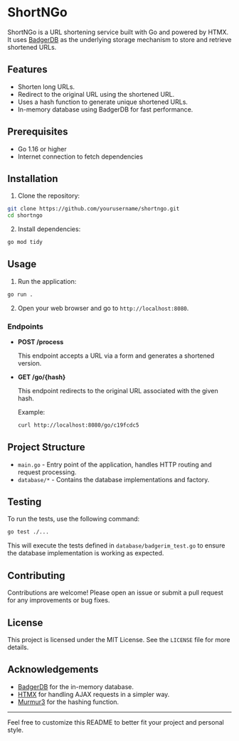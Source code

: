 # ShortNGo

ShortNGo is a URL shortening service built with Go and powered by HTMX. It uses [BadgerDB](https://github.com/dgraph-io/badger) as the underlying storage mechanism to store and retrieve shortened URLs.

## Features

- Shorten long URLs.
- Redirect to the original URL using the shortened URL.
- Uses a hash function to generate unique shortened URLs.
- In-memory database using BadgerDB for fast performance.

## Prerequisites

- Go 1.16 or higher
- Internet connection to fetch dependencies

## Installation

1. Clone the repository:

```bash
git clone https://github.com/yourusername/shortngo.git
cd shortngo
```

2. Install dependencies:

```bash
go mod tidy
```

## Usage

1. Run the application:

```bash
go run .
```

2. Open your web browser and go to `http://localhost:8080`.

### Endpoints

- **POST /process**

  This endpoint accepts a URL via a form and generates a shortened version.

- **GET /go/{hash}**

  This endpoint redirects to the original URL associated with the given hash.

  Example:

  ```bash
  curl http://localhost:8080/go/c19fcdc5
  ```

## Project Structure

- `main.go` - Entry point of the application, handles HTTP routing and request processing.
- `database/*` - Contains the database implementations and factory.

## Testing

To run the tests, use the following command:

```bash
go test ./...
```

This will execute the tests defined in `database/badgerim_test.go` to ensure the database implementation is working as expected.

## Contributing

Contributions are welcome! Please open an issue or submit a pull request for any improvements or bug fixes.

## License

This project is licensed under the MIT License. See the `LICENSE` file for more details.

## Acknowledgements

- [BadgerDB](https://github.com/dgraph-io/badger) for the in-memory database.
- [HTMX](https://htmx.org/) for handling AJAX requests in a simpler way.
- [Murmur3](https://github.com/spaolacci/murmur3) for the hashing function.

---

Feel free to customize this README to better fit your project and personal style.
